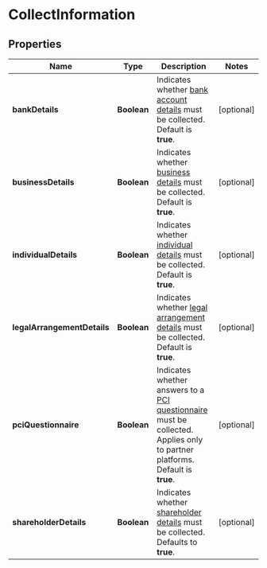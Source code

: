 

# CollectInformation


## Properties

| Name | Type | Description | Notes |
|------------ | ------------- | ------------- | -------------|
|**bankDetails** | **Boolean** | Indicates whether [bank account details](https://docs.adyen.com/marketplaces-and-platforms/classic/verification-checks/bank-account-check) must be collected. Default is **true**. |  [optional] |
|**businessDetails** | **Boolean** | Indicates whether [business details](https://docs.adyen.com/marketplaces-and-platforms/classic/verification-checks/company-check) must be collected. Default is **true**. |  [optional] |
|**individualDetails** | **Boolean** | Indicates whether [individual details](https://docs.adyen.com/marketplaces-and-platforms/classic/verification-checks/identity-check) must be collected. Default is **true**. |  [optional] |
|**legalArrangementDetails** | **Boolean** | Indicates whether [legal arrangement details](https://docs.adyen.com/marketplaces-and-platforms/classic/verification-checks/legal-arrangements) must be collected. Default is **true**. |  [optional] |
|**pciQuestionnaire** | **Boolean** | Indicates whether answers to a [PCI questionnaire](https://docs.adyen.com/marketplaces-and-platforms/classic/platforms-for-partners#onboard-partner-platform) must be collected. Applies only to partner platforms. Default is **true**. |  [optional] |
|**shareholderDetails** | **Boolean** | Indicates whether [shareholder details](https://docs.adyen.com/marketplaces-and-platforms/classic/verification-checks/identity-check) must be collected. Defaults to **true**. |  [optional] |



